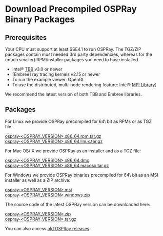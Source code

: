 Download Precompiled OSPRay Binary Packages
===========================================

Prerequisites
-------------

Your CPU must support at least SSE4.1 to run OSPRay. The TGZ/ZIP
packages contain most needed 3rd party dependencies, whereas for the
(much smaller) RPM/installer packages you need to have installed

- Intel® [TBB](https://www.threadingbuildingblocks.org/) v3.0 or newer
- [Embree] ray tracing kernels v2.15 or newer
- To run the example viewer: OpenGL
- To use the distributed, multi-node rendering feature: Intel® [MPI
  Library](https://software.intel.com/en-us/intel-mpi-library/))

We recommend the latest version of both TBB and Embree libraries.

Packages
--------

For Linux we provide OSPRay precompiled for 64\ bit as RPMs or as TGZ
file.

[ospray-<OSPRAY_VERSION>.x86_64.rpm.tar.gz](https://github.com/ospray/OSPRay/releases/download/v<OSPRAY_VERSION>/ospray-<OSPRAY_VERSION>.x86_64.rpm.tar.gz)  
[ospray-<OSPRAY_VERSION>.x86_64.linux.tar.gz](https://github.com/ospray/OSPRay/releases/download/v<OSPRAY_VERSION>/ospray-<OSPRAY_VERSION>.x86_64.linux.tar.gz)

For Mac OS\ X we provide OSPRay as an installer and as a TGZ file:

[ospray-<OSPRAY_VERSION>.x86_64.dmg](https://github.com/ospray/OSPRay/releases/download/v<OSPRAY_VERSION>/ospray-<OSPRAY_VERSION>.x86_64.dmg)  
[ospray-<OSPRAY_VERSION>.x86_64.macosx.tar.gz](https://github.com/ospray/OSPRay/releases/download/v<OSPRAY_VERSION>/ospray-<OSPRAY_VERSION>.x86_64.macosx.tar.gz)

For Windows we provide OSPRay binaries precompiled for 64\ bit as an MSI
installer as well as a ZIP archive:

[ospray-<OSPRAY_VERSION>.msi](https://github.com/ospray/OSPRay/releases/download/v<OSPRAY_VERSION>/ospray-<OSPRAY_VERSION>.msi)  
[ospray-<OSPRAY_VERSION>.windows.zip](https://github.com/ospray/OSPRay/releases/download/v<OSPRAY_VERSION>/ospray-<OSPRAY_VERSION>.windows.zip)

The source code of the latest OSPRay version can be downloaded here:

[ospray-<OSPRAY_VERSION>.zip](https://github.com/ospray/OSPRay/archive/v<OSPRAY_VERSION>.zip)  
[ospray-<OSPRAY_VERSION>.tar.gz](https://github.com/ospray/OSPRay/archive/v<OSPRAY_VERSION>.tar.gz)

You can also access [old OSPRay releases](https://github.com/ospray/OSPRay/releases).

